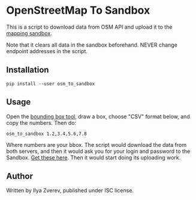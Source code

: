 # OpenStreetMap To Sandbox

This is a script to download data from OSM API and upload it to the
[mapping sandbox](https://wiki.openstreetmap.org/wiki/Sandbox_for_editing).

Note that it clears all data in the sandbox beforehand. NEVER change
endpoint addresses in the script.

## Installation

    pip install --user osm_to_sandbox

## Usage

Open the [bounding box tool](https://boundingbox.klokantech.com/),
draw a box, choose "CSV" format below, and copy the numbers. Then do:

    osm_to_sandbox 1.2,3.4,5.6,7.8

Where numbers are your bbox. The script would download the data from both
servers, and then it would ask you for your login and password to the Sandbox.
[Get these here](https://master.apis.dev.openstreetmap.org/user/new).
Then it would start doing its uploading work.

## Author

Written by Ilya Zverev, published under ISC license.
